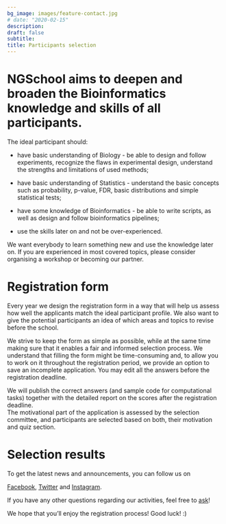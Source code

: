 ```yaml
---
bg_image: images/feature-contact.jpg
# date: "2020-02-15"
description: 
draft: false
subtitle: 
title: Participants selection
---
```


# NGSchool aims to deepen and broaden the Bioinformatics knowledge and skills of all participants. 

The ideal participant should:  

- have basic understanding of Biology - be able to design and follow experiments, recognize the flaws in experimental design, understand the strengths and limitations of used methods;

- have basic understanding of Statistics - understand the basic concepts such as probability, p-value, FDR, basic distributions and simple statistical tests;  

- have some knowledge of Bioinformatics - be able to write scripts, as well as design and follow bioinformatics pipelines;  

- use the skills later on and not be over-experienced.  

We want everybody to learn something new and use the knowledge later on. If you are experienced in most covered topics, please consider organising a workshop or becoming our partner.  

# Registration form

Every year we design the registration form in a way that will help us assess how well the applicants match the ideal participant profile. We also want to give the potential participants an idea of which areas and topics to revise before the school. 

We strive to keep the form as simple as possible, while at the same time making sure that it enables a fair and informed selection process. We understand that filling the form might be time-consuming and, to allow you to work on it throughout the registration period, we provide an option to save an incomplete application. You may edit all the answers before the registration deadline.

We will publish the correct answers (and sample code for computational tasks) together with the detailed report on the scores after the registration deadline.  
The motivational part of the application is assessed by the selection committee, and participants are selected based on both, their motivation and quiz section.

# Selection results

To get the latest news and announcements, you can follow us on 

[Facebook](https://www.facebook.com/NGSchool.eu/), 
[Twitter](https://twitter.com/NGSchoolEU) and 
[Instagram](https://www.instagram.com/ngschooleu/).  

If you have any other questions regarding our activities, feel free to [ask](/contact)!

We hope that you’ll enjoy the registration process! Good luck! :)
